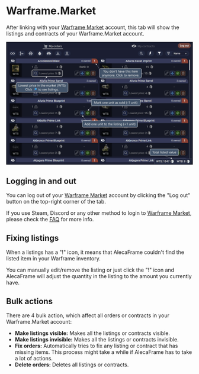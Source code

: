 # Warframe.Market

After linking with your [Warframe Market](https://warframe.market/) account, this tab will show the listings and contracts of your Warframe.Market account.

![Example banner](./assets/WarframeMarket.webp)

## Logging in and out

You can log out of your [Warframe Market](https://warframe.market/) account by clicking the "Log out" button on the top-right corner of the tab.

If you use Steam, Discord or any other method to login to [Warframe Market](https://warframe.market/), please check the [FAQ](../faq) for more info.

## Fixing listings

When a listings has a "!" icon, it means that AlecaFrame couldn't find the listed item in your Warframe inventory.

You can manually edit/remove the listing or just click the "!" icon and AlecaFrame will adjust the quantity in the listing to the amount you currently have.

## Bulk actions

There are 4 bulk action, which affect all orders or contracts in your Warframe.Market account:

- **Make listings visible:** Makes all the listings or contracts visible.
- **Make listings invisible:** Makes all the listings or contracts invisible.
- **Fix orders:** Automatically tries to fix any listing or contract that has missing items. This process might take a while if AlecaFrame has to take a lot of actions.
- **Delete orders:** Deletes all listings or contracts. 

